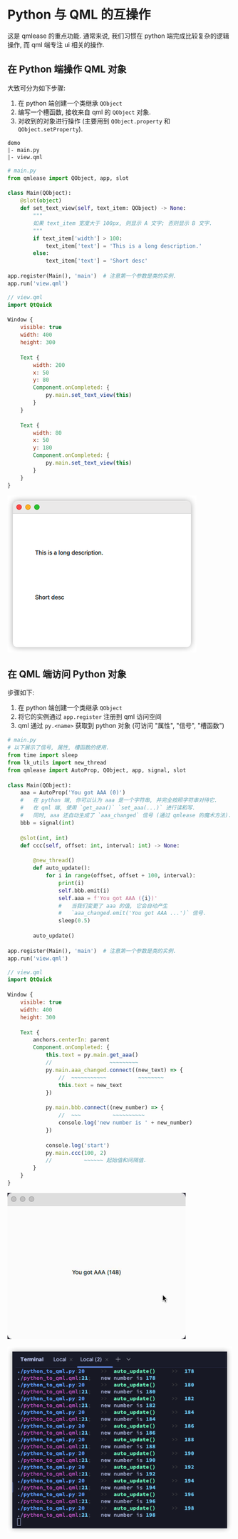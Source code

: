# Python 与 QML 的互操作

这是 qmlease 的重点功能. 通常来说, 我们习惯在 python 端完成比较复杂的逻辑操作, 而 qml 端专注 ui 相关的操作.

## 在 Python 端操作 QML 对象

大致可分为如下步骤:

1. 在 python 端创建一个类继承 `QObject`
2. 编写一个槽函数, 接收来自 qml 的 `QObject` 对象.
3. 对收到的对象进行操作 (主要用到 `QObject.property` 和 `QObject.setProperty`).

```
demo
|- main.py
|- view.qml
```

```python
# main.py
from qmlease import QObject, app, slot

class Main(QObject):
    @slot(object)
    def set_text_view(self, text_item: QObject) -> None:
        """
        如果 text_item 宽度大于 100px, 则显示 A 文字; 否则显示 B 文字.
        """
        if text_item['width'] > 100:
            text_item['text'] = 'This is a long description.'
        else:
            text_item['text'] = 'Short desc'

app.register(Main(), 'main')  # 注意第一个参数是类的实例.
app.run('view.qml')
```

```qml
// view.qml
import QtQuick

Window {
    visible: true
    width: 400
    height: 300

    Text {
        width: 200
        x: 50
        y: 80
        Component.onCompleted: {
            py.main.set_text_view(this)
        }
    }

    Text {
        width: 80
        x: 50
        y: 180
        Component.onCompleted: {
            py.main.set_text_view(this)
        }
    }
}
```

![](../images/20221219171148.png)

## 在 QML 端访问 Python 对象

步骤如下:

1. 在 python 端创建一个类继承 `QObject`
2. 将它的实例通过 `app.register` 注册到 qml 访问空间
3. qml 通过 `py.<name>` 获取到 python 对象 (可访问 "属性", "信号", "槽函数")

```python
# main.py
# 以下展示了信号, 属性, 槽函数的使用.
from time import sleep
from lk_utils import new_thread
from qmlease import AutoProp, QObject, app, signal, slot

class Main(QObject):
    aaa = AutoProp('You got AAA (0)')
    #   在 python 端, 你可以认为 aaa 是一个字符串, 并完全按照字符串对待它.
    #   在 qml 端, 使用 `get_aaa()` `set_aaa(...)` 进行读和写.
    #   同时, aaa 还自动生成了 `aaa_changed` 信号 (通过 qmlease 的魔术方法).
    bbb = signal(int)

    @slot(int, int)
    def ccc(self, offset: int, interval: int) -> None:

        @new_thread()
        def auto_update():
            for i in range(offset, offset + 100, interval):
                print(i)
                self.bbb.emit(i)
                self.aaa = f'You got AAA ({i})'
                #   当我们变更了 aaa 的值, 它会自动产生 
                #   `aaa_changed.emit('You got AAA ...')` 信号.
                sleep(0.5)

        auto_update()

app.register(Main(), 'main')  # 注意第一个参数是类的实例.
app.run('view.qml')
```

```qml
// view.qml
import QtQuick

Window {
    visible: true
    width: 400
    height: 300

    Text {
        anchors.centerIn: parent
        Component.onCompleted: {
            this.text = py.main.get_aaa()
            //                  ~~~~~~~~~
            py.main.aaa_changed.connect((new_text) => {
                //  ~~~~~~~~~~~          ~~~~~~~~
                this.text = new_text
            })

            py.main.bbb.connect((new_number) => {
                //  ~~~          ~~~~~~~~~~
                console.log('new number is ' + new_number)
            })
            
            console.log('start')
            py.main.ccc(100, 2)
            //          ~~~~~~ 起始值和间隔值.
        }
    }
}
```

![](../images/20221219173828.gif)

![](../images/20221219173930.png)
